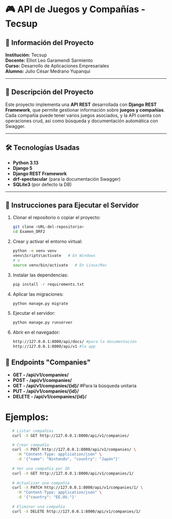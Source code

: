 # 🎮 API de Juegos y Compañías - Tecsup

## 🏫 Información del Proyecto

**Institución:** Tecsup  
**Docente:** Elliot Leo Garamendi Sarmiento  
**Curso:** Desarrollo de Aplicaciones Empresariales  
**Alumno:** Julio César Medrano Yupanqui  

---

## 🧩 Descripción del Proyecto

Este proyecto implementa una **API REST** desarrollada con **Django REST Framework**, que permite gestionar información sobre **juegos y compañías**.  
Cada compañía puede tener varios juegos asociados, y la API cuenta con operaciones crud, así como búsqueda y documentación automática con Swagger.

---

## 🛠️ Tecnologías Usadas

- **Python 3.13**
- **Django 5**
- **Django REST Framework**
- **drf-spectacular** (para la documentación Swagger)
- **SQLite3** (por defecto la DB)

---

## 🚀 Instrucciones para Ejecutar el Servidor

1. Clonar el repositorio o copiar el proyecto:
   ```bash
   git clone <URL-del-repositorio>
   cd Examen_DRF2

2. Crear y activar el entorno virtual:
   ```bash
   python -m venv venv
   venv\Scripts\activate   # En Windows
   # o
   source venv/bin/activate   # En Linux/Mac

3. Instalar las dependencias:
   ```bash
   pip install -r requirements.txt

4. Aplicar las migraciones:
   ```bash
   python manage.py migrate

5. Ejecutar el servidor:
   ```bash
   python manage.py runserver

6. Abrir en el navegador:
   ```bash
   http://127.0.0.1:8000/api/docs/ #para la documentación
   http://127.0.0.1:8000/api/v1 #la app

## 📍 Endpoints "Companies"

- **GET - /api/v1/companies/**
- **POST - /api/v1/companies/** 
- **GET - /api/v1/companies/{id}/** #Para la búsqueda unitaria
- **PUT - /api/v1/companies/{id}/**
- **DELETE - /api/v1/companies/{id}/**

# Ejemplos:

```bash
   # Listar compañías
   curl -X GET http://127.0.0.1:8000/api/v1/companies/

   # Crear compañía
   curl -X POST http://127.0.0.1:8000/api/v1/companies/ \
     -H "Content-Type: application/json" \
     -d '{"name": "Nintendo", "country": "Japón"}'
   
   # Ver una compañía por ID
   curl -X GET http://127.0.0.1:8000/api/v1/companies/1/
   
   # Actualizar una compañía
   curl -X PATCH http://127.0.0.1:8000/api/v1/companies/1/ \
     -H "Content-Type: application/json" \
     -d '{"country": "EE.UU."}'
   
   # Eliminar una compañía
   curl -X DELETE http://127.0.0.1:8000/api/v1/companies/1/
